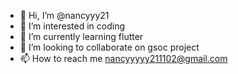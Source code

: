 - 👋 Hi, I’m @nancyyy21
- 👀 I’m interested in coding
- 🌱 I’m currently learning flutter
- 💞️ I’m looking to collaborate on gsoc project
- 📫 How to reach me nancyyyyy211102@gmail.com

<!---
nancyyy21/nancyyy21 is a ✨ special ✨ repository because its `README.md` (this file) appears on your GitHub profile.
You can click the Preview link to take a look at your changes.
--->

